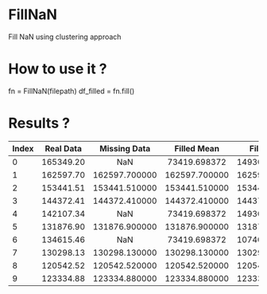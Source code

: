 # FillNaN
Fill NaN using clustering approach


# How to use it ?
fn = FillNaN(filepath)
df_filled = fn.fill()

# Results ?

| Index | Real Data | Missing Data | Filled Mean | Filled Cluster |
|----------|:-------------:|:-------------:|:-------------:|-------------:|
| 0 | 165349.20 | NaN | 73419.698372 | 149305.370000 | 
| 1 | 162597.70 | 162597.700000 | 162597.700000 | 162597.700000 | 
| 2 | 153441.51 | 153441.510000 | 153441.510000 | 153441.510000 | 
| 3 | 144372.41 | 144372.410000 | 144372.410000 | 144372.410000 |
| 4 | 142107.34 | NaN | 73419.698372 | 149305.370000 |
| 5 | 131876.90 | 131876.900000 | 131876.900000 | 131876.900000 |
| 6 | 134615.46 | NaN | 73419.698372 | 107403.635714 |
| 7 | 130298.13 | 130298.130000 | 130298.130000 | 130298.130000 |
| 8 | 120542.52 | 120542.520000 | 120542.520000 | 120542.520000 |
| 9 | 123334.88 | 123334.880000 | 123334.880000 | 123334.880000 |
